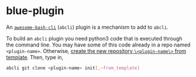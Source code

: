 # blue-plugin

An [`awesome-bash-cli`](https://github.com/kamangir/awesome-bash-cli) (`abcli`) plugin is a mechanism to add to `abcli`. 

To build an `abcli` plugin you need python3 code that is executed through the command line. You may have some of this code already in a repo named `<plugin-name>`. Otherwise, [create the new repository `\<plugin-name\>` from template](https://github.com/kamangir/blue-plugin/generate). Then, type in,

```bash
abcli git clone <plugin-name> init[,~from_template]
```